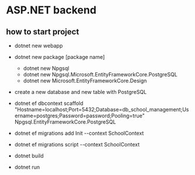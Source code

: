 # ASP.NET backend

## how to start project

- dotnet new webapp

- dotnet new package [package name]

  - dotnet new Npgsql
  - dotnet new Npgsql.Microsoft.EntityFrameworkCore.PostgreSQL
  - dotnet new Microsoft.EntityFrameworkCore.Design

- create a new database and new table with PostgreSQL

- dotnet ef dbcontext scaffold "Hostname=localhost;Port=5432;Database=db_school_management;Username=postgres;Password=password;Pooling=true" Npgsql.EntityFrameworkCore.PostgreSQL

- dotnet ef migrations add Init --context SchoolContext

- dotnet ef migrations script --context SchoolContext

- dotnet build

- dotnet run
